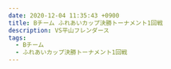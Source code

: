 ```yaml
---
date: 2020-12-04 11:35:43 +0900
title: Bチーム ふれあいカップ決勝トーナメント1回戦
description: VS平山フレンダース
tags:
  - Bチーム
  - ふれあいカップ決勝トーナメント1回戦
---
```

![]()